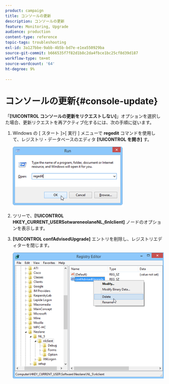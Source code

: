 ```yaml
---
product: campaign
title: コンソールの更新
description: コンソールの更新
feature: Monitoring, Upgrade
audience: production
content-type: reference
topic-tags: troubleshooting
exl-id: 3a127bbe-9abb-4b5b-bd7e-e1ea550929ba
source-git-commit: b666535f7f82d1b8c2da4fbce1bc25cf8d39d187
workflow-type: tm+mt
source-wordcount: '64'
ht-degree: 9%

---
```


# コンソールの更新{#console-update}



「**[!UICONTROL コンソールの更新をリクエストしない]**」オプションを選択した場合、更新リクエストを再アクティブ化するには、次の手順に従います。

1. Windows の [ スタート ]>[ 実行 ] メニューで **regedit** コマンドを使用して、レジストリ・データベースのエディタ **[!UICONTROL を開き]** す。

   ![](assets/ncs_console_update_1.png)

1. ツリーで、**[!UICONTROL HKEY_CURRENT_USERSotwareneolaneNL_6nlclient]** ノードのオプションを表示します。
1. **[!UICONTROL confAdvisedUpgrade]** エントリを削除し、レジストリエディターを閉じます。

   ![](assets/ncs_console_update_2.png)
